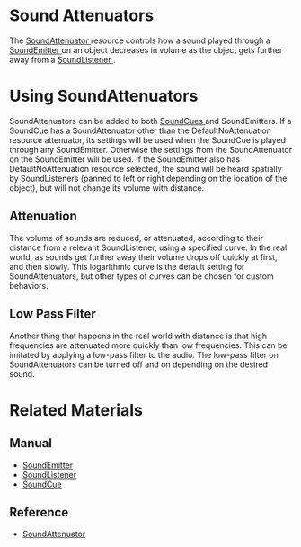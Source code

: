 # Sound Attenuators
The [ SoundAttenuator ](https://github.com/PlasmaEngine/PlasmaDocs/tree/master/docs/C%2B%2B/code_reference/class_reference/soundattenuator.markdown) resource controls how a sound played through a [SoundEmitter ](https://plasmaengine.github.io/PlasmaDocs/Plasma1/Editor/audio/soundemitter.markdown) on an object decreases in volume as the object gets further away from a  [SoundListener ](https://plasmaengine.github.io/PlasmaDocs/Plasma1/Editor/audio/soundlistener.markdown). 

# Using SoundAttenuators 


SoundAttenuators can be added to both [SoundCues ](https://plasmaengine.github.io/PlasmaDocs/Plasma1/Editor/audio/soundcue.markdown) and SoundEmitters. If a SoundCue has a SoundAttenuator other than the DefaultNoAttenuation resource attenuator, its settings will be used when the SoundCue is played through any SoundEmitter. Otherwise the settings from the SoundAttenuator on the SoundEmitter will be used. If the SoundEmitter also has DefaultNoAttenuation resource selected, the sound will be heard spatially by SoundListeners (panned to left or right depending on the location of the object), but will not change its volume with distance.

## Attenuation

The volume of sounds are reduced, or attenuated, according to their distance from a relevant SoundListener, using a specified curve. In the real world, as sounds get further away their volume drops off quickly at first, and then slowly. This logarithmic curve is the default setting for SoundAttenuators, but other types of curves can be chosen for custom behaviors.

## Low Pass Filter

Another thing that happens in the real world with distance is that high frequencies are attenuated more quickly than low frequencies. This can be imitated by applying a low-pass filter to the audio. The low-pass filter on SoundAttenuators can be turned off and on depending on the desired sound.


# Related Materials

## Manual
- [SoundEmitter ](https://plasmaengine.github.io/PlasmaDocs/Plasma1/Editor/audio/soundemitter.markdown)
- [SoundListener ](https://plasmaengine.github.io/PlasmaDocs/Plasma1/Editor/audio/soundlistener.markdown)
- [SoundCue ](https://plasmaengine.github.io/PlasmaDocs/Plasma1/Editor/audio/soundcue.markdown)

## Reference
- [ SoundAttenuator ](https://github.com/PlasmaEngine/PlasmaDocs/tree/master/docs/C%2B%2B/code_reference/class_reference/soundattenuator.markdown) 

 
